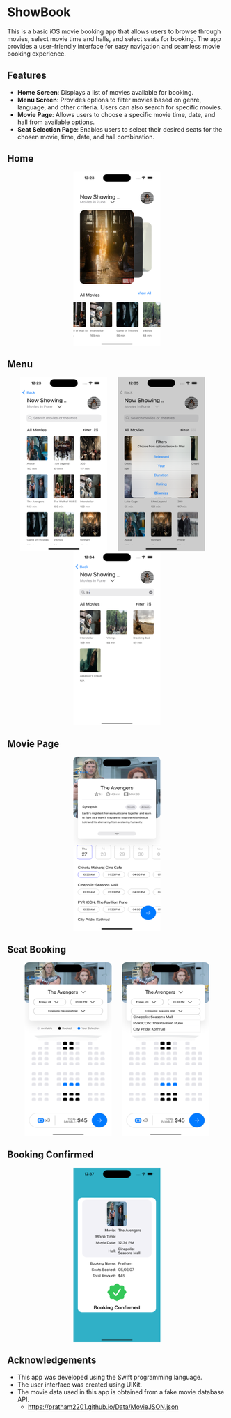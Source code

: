 # ShowBook
This is a basic iOS movie booking app that allows users to browse through movies, select movie time and halls, and select seats for booking. The app provides a user-friendly interface for easy navigation and seamless movie booking experience.

## Features

- **Home Screen**: Displays a list of movies available for booking.
- **Menu Screen**: Provides options to filter movies based on genre, language, and other criteria. Users can also search for specific movies.
- **Movie Page**: Allows users to choose a specific movie time, date, and hall from available options.
- **Seat Selection Page**: Enables users to select their desired seats for the chosen movie, time, date, and hall combination.

<h2> Home </h2>
<p align="center">
<img src="https://github.com/Pratham2201/ShowBook/blob/main/Movie%20Booking%20App/Screenshots/Home.png" width="200" height="400" align="center"/>
</p>

<h2> Menu </h2>
<p align="center">
<img src="https://github.com/Pratham2201/ShowBook/blob/main/Movie%20Booking%20App/Screenshots/Menu.png" width="200" height="400" align="center"/>
  &nbsp;&nbsp;&nbsp;&nbsp;
  <img src="https://github.com/Pratham2201/ShowBook/blob/main/Movie%20Booking%20App/Screenshots/Menu%20-%20Filter.png" width="200" height="400" align="center"/>
  &nbsp;&nbsp;&nbsp;&nbsp;
  <img src="https://github.com/Pratham2201/ShowBook/blob/main/Movie%20Booking%20App/Screenshots/Menu%20-%20Search.png" width="200" height="400" align="center"/>
</p>

<h2> Movie Page </h2>
<p align="center">
<img src="https://github.com/Pratham2201/ShowBook/blob/main/Movie%20Booking%20App/Screenshots/Movie%20Page.png" width="200" height="400" align="center"/>
</p>

<h2> Seat Booking </h2>
<p align="center">
<img src="https://github.com/Pratham2201/ShowBook/blob/main/Movie%20Booking%20App/Screenshots/Seat%20Booking.png" width="200" height="400" align="center"/>
  &nbsp;&nbsp;&nbsp;&nbsp;
  <img src="https://github.com/Pratham2201/ShowBook/blob/main/Movie%20Booking%20App/Screenshots/Seat%20Booking%20-%20Dropdown.png" width="200" height="400" align="center"/>
</p>

<h2> Booking Confirmed </h2>
<p align="center">
<img src="https://github.com/Pratham2201/ShowBook/blob/main/Movie%20Booking%20App/Screenshots/Booking%20Confirmed.png" width="200" height="400" align="center"/>
</p>

## Acknowledgements ##

- This app was developed using the Swift programming language.
- The user interface was created using UIKit.
- The movie data used in this app is obtained from a fake movie database API.
  - https://pratham2201.github.io/Data/MovieJSON.json  
